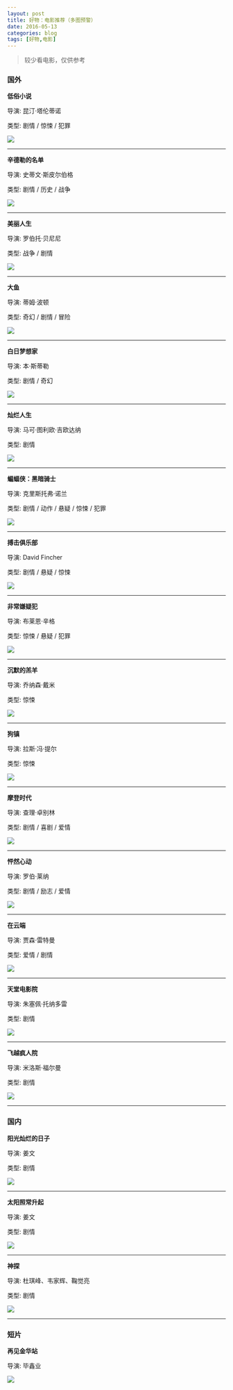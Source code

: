 ```yaml
---
layout: post
title: 好物：电影推荐（多图预警）
date: 2016-05-13
categories: blog
tags: [好物,电影]
---
```


>较少看电影，仅供参考

### 国外

**低俗小说**

导演: 昆汀·塔伦蒂诺

类型: 剧情 / 惊悚 / 犯罪

![](http://7xsv37.com1.z0.glb.clouddn.com/disuxiaoshuo.jpg)

---

**辛德勒的名单**

导演: 史蒂文·斯皮尔伯格

类型: 剧情 / 历史 / 战争

![](http://7xsv37.com1.z0.glb.clouddn.com/xindeledemingdan.jpg)

---

**美丽人生**

导演: 罗伯托·贝尼尼

类型: 战争 / 剧情 

![](http://7xsv37.com1.z0.glb.clouddn.com/meilirensheng.jpeg)

---

**大鱼**

导演: 蒂姆·波顿

类型: 奇幻 / 剧情 / 冒险

![](http://7xsv37.com1.z0.glb.clouddn.com/dayu.jpg)

---

**白日梦想家**

导演: 本·斯蒂勒

类型: 剧情 / 奇幻

![](http://7xsv37.com1.z0.glb.clouddn.com/bairimengxiangjia.jpg)

---

**灿烂人生**

导演: 马可·图利欧·吉欧达纳

类型: 剧情

![](http://7xsv37.com1.z0.glb.clouddn.com/canlanrensheng.png)

---

**蝙蝠侠：黑暗骑士**

导演: 克里斯托弗·诺兰

类型: 剧情 / 动作 / 悬疑 / 惊悚 / 犯罪

![](http://7xsv37.com1.z0.glb.clouddn.com/bianfuxiaheian.jpg)

---

**搏击俱乐部**

导演: David Fincher

类型: 剧情 / 悬疑 / 惊悚

![](http://7xsv37.com1.z0.glb.clouddn.com/bojijulebu.jpeg)

---

**非常嫌疑犯**

导演: 布莱恩·辛格

类型: 惊悚 / 悬疑 / 犯罪

![](http://7xsv37.com1.z0.glb.clouddn.com/feichangxianyifan.jpeg)

---

**沉默的羔羊**

导演: 乔纳森·戴米

类型: 惊悚

![](http://7xsv37.com1.z0.glb.clouddn.com/chenmodegaoyang.jpg)

---

**狗镇**

导演: 拉斯·冯·提尔

类型: 惊悚

![](http://7xsv37.com1.z0.glb.clouddn.com/gouzhen.jpeg)

---

**摩登时代**

导演: 查理·卓别林

类型: 剧情 / 喜剧 / 爱情

![](http://7xsv37.com1.z0.glb.clouddn.com/modengshidai.jpg)

---

**怦然心动**

导演: 罗伯·莱纳

类型: 剧情 / 励志 / 爱情

![](http://7xsv37.com1.z0.glb.clouddn.com/pengranxindong.jpg)

---

**在云端**

导演: 贾森·雷特曼

类型: 爱情 / 剧情

![](http://7xsv37.com1.z0.glb.clouddn.com/zaiyunduan.jpg)

---

**天堂电影院**

导演: 朱塞佩·托纳多雷

类型: 剧情

![](http://7xsv37.com1.z0.glb.clouddn.com/tiantangdianyingyuan.jpg)

---

**飞越疯人院**

导演: 米洛斯·福尔曼

类型: 剧情

![](http://7xsv37.com1.z0.glb.clouddn.com/feiyuefengrenyuan.jpg)

---

### 国内

**阳光灿烂的日子**

导演: 姜文

类型: 剧情

![](http://7xsv37.com1.z0.glb.clouddn.com/yangguangcanlanderizi.jpg)

---

**太阳照常升起**

导演: 姜文

类型: 剧情

![](http://7xsv37.com1.z0.glb.clouddn.com/taiyangzhaochangshengqi.jpg)

---

**神探**

导演: 杜琪峰、韦家辉、鞠觉亮

类型: 剧情

![](http://7xsv37.com1.z0.glb.clouddn.com/shentan.jpg)

---

### 短片

**再见金华站**

导演: 毕鑫业

![](http://7xsv37.com1.z0.glb.clouddn.com/zaijianjinhuazhan.png)